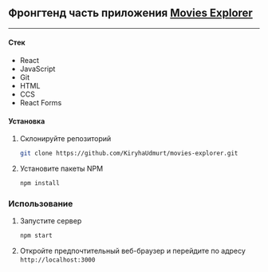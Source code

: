 ## Фронгтенд часть приложения [Movies Explorer](https://github.com/KiryhaUdmurt/movies-explorer)
---
#### Стек
- React
- JavaScript
- Git
- HTML
- CCS
- React Forms
#### Установка

1. Склонируйте репозиторий
   ```sh
   git clone https://github.com/KiryhaUdmurt/movies-explorer.git
   ```
2. Установите пакеты NPM
   ```sh
   npm install
   ```

### Использование

1. Запустите сервер
   ```sh
   npm start
   ```
2. Откройте предпочтительный веб-браузер и перейдите по адресу `http://localhost:3000`
